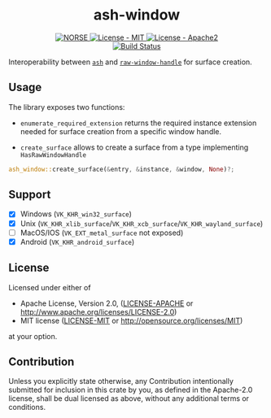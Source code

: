 
<h1 align="center">ash-window</h1>
<p align="center">
    <a href="https://github.com/norse-rs">
       <img src="https://img.shields.io/badge/project-norse-9cf.svg?style=flat-square" alt="NORSE">
    </a>
    <a href="LICENSE-MIT">
      <img src="https://img.shields.io/badge/license-MIT-green.svg?style=flat-square" alt="License - MIT">
    </a>
    <a href="LICENSE-APACHE">
      <img src="https://img.shields.io/badge/license-APACHE2-green.svg?style=flat-square" alt="License - Apache2">
    </a>
    <br>
    <a href="https://dev.azure.com/msiglreith/norse/_build/latest?definitionId=3&branchName=master">
    <img src="https://dev.azure.com/msiglreith/norse/_apis/build/status/norse-rs.ash-window?branchName=master" alt="Build Status">
    </a>
</p>

Interoperability between [`ash`](https://github.com/MaikKlein/ash) and [`raw-window-handle`](https://github.com/rust-windowing/raw-window-handle) for surface creation.

## Usage

The library exposes two functions:

- `enumerate_required_extension` returns the required instance extension needed for surface creation from a specific window handle.

- `create_surface` allows to create a surface from a type implementing `HasRawWindowHandle`

```rust
ash_window::create_surface(&entry, &instance, &window, None)?;
```

## Support

- [x] Windows (`VK_KHR_win32_surface`)
- [x] Unix (`VK_KHR_xlib_surface`/`VK_KHR_xcb_surface`/`VK_KHR_wayland_surface`)
- [ ] MacOS/IOS (`VK_EXT_metal_surface` not exposed)
- [x] Android (`VK_KHR_android_surface`)

## License

Licensed under either of

* Apache License, Version 2.0, ([LICENSE-APACHE](LICENSE-APACHE) or http://www.apache.org/licenses/LICENSE-2.0)
* MIT license ([LICENSE-MIT](LICENSE-MIT) or http://opensource.org/licenses/MIT)

at your option.

## Contribution

Unless you explicitly state otherwise, any Contribution intentionally submitted for inclusion in this crate by you, as defined in the Apache-2.0 license, shall be dual licensed as above, without any additional terms or conditions.
